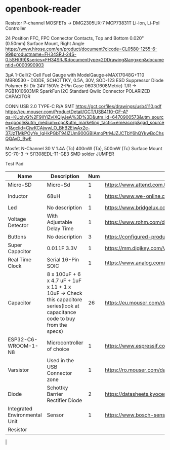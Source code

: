 # openbook-reader

Resistor
P-channel MOSFETs -> DMG2305UX-7
MCP73831T Li-Ion, Li-Pol Controller

24 Position FFC, FPC Connector Contacts, Top and Bottom 0.020" (0.50mm) Surface Mount, Right Angle
https://www.hirose.com/en/product/document?clcode=CL0580-1255-6-99&productname=FH34SRJ-24S-0.5SH(99)&series=FH34SRJ&documenttype=2DDrawing&lang=en&documentid=0000990903

3µA 1-Cell/2-Cell Fuel Gauge with ModelGauge->MAX17048G+T10
MBR0530 - DIODE, SCHOTTKY, 0.5A, 30V, SOD-123
ESD Suppressor Diode Polymer Bi-Dir 24V 150Vc 2-Pin Case 0603(1608Metric) T/R -> PGB1010603MR
SparkFun I2C Standard Qwiic Connector
POLARIZED CAPACITOR

CONN USB 2.0 TYPE-C R/A SMT
https://gct.co/files/drawings/usb4110.pdf
https://eu.mouser.com/ProductDetail/GCT/USB4110-GF-A?qs=KUoIvG%2F9IlYiZvIXQjyJeA%3D%3D&utm_id=6470900573&utm_source=google&utm_medium=cpc&utm_marketing_tactic=emeacorp&gad_source=1&gclid=CjwKCAjwwLO_BhB2EiwAx2e-37JzTMkPOyYe_IgHkPGbT94lZUm900GBIAmoPtrMJZJCTbY6hQYkwBoChsQQAvD_BwE

Mosfet N-Channel 30 V 1.4A (Tc) 400mW (Ta), 500mW (Tc) Surface Mount SC-70-3 -> SI1308EDL-T1-GE3
SMD solder JUMPER

Test Pad

| Name | Description | Num | Datasheet | Price |
|------|-------------|-----|-----------|-------|
| Micro-SD | Micro-Sd | 1 | https://www.attend.com.tw/data/download/file/112A-TAAR-R03_Spec.pdf | https://www.digikey.com/en/products/detail/attend-technology/112A-TAAR-R03/17633923 |
| Inductor | 68uH | 1 | https://www.we-online.com/components/products/datasheet/784373170680.pdf | https://eu.mouser.com/ProductDetail/Wurth-Elektronik/784373170680?qs=sGAEpiMZZMv126LJFLh8yzGkpireax1GgDeN9GF1EUQ%3D |
| Led | No description | 1 | https://www.bridgelux.com/sites/default/files/resource_media/DS51_Rev%20F%20Bridgelux%20SMD%203030%20Data%20sheet.pdf | https://www.digikey.com/en/products/detail/bridgelux/BXEM-27E0000-0-000/6618599 |
| Voltage Detector | With Adjustable Delay Time | 1 | https://www.rohm.com/datasheet?p=BD5229G&dist=Digi-key&media=referral&source=digi-key.com&campaign=Digi-key | https://www.digikey.com/en/products/detail/rohm-semiconductor/BD5229G-TR/658502?s=N4IgTCBcDaIEIBECsYwE4DiBaAKgJRAF0BfIA |
| Buttons | No description | 3 | https://configured-product-images.s3.amazonaws.com/Datasheets/TL3315.pdf | https://www.digikey.com/en/products/detail/e-switch/TL3315NF250Q/1870396 |
| Super Capacitor | 0.011F 3.3V | 1 | https://mm.digikey.com/Volume0/opasdata/d220001/medias/docus/6537/rev05-CPHCPM.pdf | https://www.digikey.com/en/products/detail/seiko-instruments/cph3225a/8692444 |
| Real Time Clock | Serial 16-Pin SOIC | 1 | https://www.analog.com/media/en/technical-documentation/data-sheets/DS3231.pdf | https://www.digikey.com/en/products/detail/analog-devices-inc-maxim-integrated/DS3231SN/1197576 |
| Capacitor | 8 x 100uF + 6 x 4.7 uF + 1uF x 11 + 1 x 10uF -> Check this capacitore series(look at capacitance code to buy from the specs)| 26 | https://eu.mouser.com/datasheet/2/40/cx5r_KGM-3223198.pdf | https://eu.mouser.com/ProductDetail/KYOCERA-AVX/0402YD104MAT2A?qs=4PckX6MNpMErOINbbZj3Cw%3D%3D&srsltid=AfmBOorRllqAGFDVGSlUxRe1HCu5DEMiSSNplU-KeE2woDnCuT1J4_ia |
| ESP32-C6-WROOM-1-N8 | Microcontroller of choice | 1 | https://www.espressif.com/sites/default/files/documentation/esp32-c6-wroom-1_wroom-1u_datasheet_en.pdf | https://www.digikey.com/en/products/detail/espressif-systems/ESP32-C6-WROOM-1-N8/17728866?utm_source=snapeda&utm_campaign=buynow&utm_medium=aggregator |
| Varsistor | Used in the USB Connector zone | 1 | https://ro.mouser.com/datasheet/2/358/typ_PFMF-1275918.pdf | https://ro.mouser.com/ProductDetail/Schurter/PFMF.050.2?qs=1auRipcfynCums5v1iucSA%3D%3D |
| Diode | Schottky Barrier Rectifier Diode | 2 | https://datasheets.kyocera-avx.com/schottky.pdf | https://www.digikey.com/en/products/detail/kyocera-avx/sd0805s020s1r0/3749517 |
| Integrated Environmental Unit | Sensor | 1 | https://www.bosch-sensortec.com/media/boschsensortec/downloads/datasheets/bst-bme680-ds001.pdf | https://www.digikey.com/en/products/detail/bosch-sensortec/bme680/7401317 |
| Resistor | 
|









